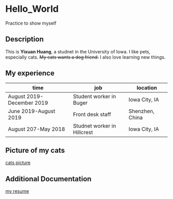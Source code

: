 # Hello_World
Practice to show myself

## Description
This is **Yixuan Huang**, a studnet in the University of Iowa. 
I like pets, especially cats. ~~My cats wants a dog friend.~~
I also love learning new things.

## My experience
| time | job | location |
| ------- | -------- | ------- |
| August 2019-December 2019 | Student worker in Buger | Iowa City, IA |
| June 2019-August 2019 | Front desk staff | Shenzhen, China |
|August 207-May 2018 | Studnet worker in Hillcrest | Iowa City, IA |

## Picture of my cats
[cats picture](https://iowa-my.sharepoint.com/:i:/g/personal/yhuang153_uiowa_edu/EWkNgBmIBVdNkrWbRRRwaxEBoqxcuR5NzonDYVLrO7rMUw?e=f66AE3)

## Additional Documentation
[my resume](https://iowa-my.sharepoint.com/:w:/g/personal/yhuang153_uiowa_edu/EVkZQBWqYDRHir14ywk2-tsBuzlc83CF4cxahJiAWviY3w?e=0QBL4f)
